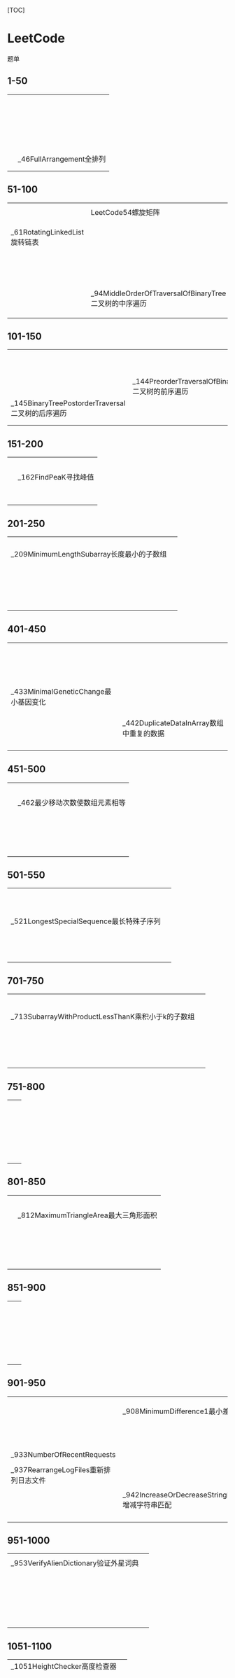 [TOC]



# LeetCode

题单



## 1-50

|      |                          |
| ---- | ------------------------ |
|      |                          |
|      |                          |
|      |                          |
|      |                          |
|      |                          |
|      |                          |
|      |                          |
|      |                          |
|      |                          |
|      |                          |
|      |                          |
|      |                          |
|      |                          |
|      |                          |
|      |                          |
|      |                          |
|      |                          |
|      |                          |
|      |                          |
|      |                          |
|      |                          |
|      |                          |
|      | _46FullArrangement全排列 |
|      |                          |
|      |                          |





## 51-100

|                               |                                                       |
| ----------------------------- | ----------------------------------------------------- |
|                               |                                                       |
|                               | LeetCode54螺旋矩阵                                    |
|                               |                                                       |
|                               |                                                       |
|                               |                                                       |
| _61RotatingLinkedList旋转链表 |                                                       |
|                               |                                                       |
|                               |                                                       |
|                               |                                                       |
|                               |                                                       |
|                               |                                                       |
|                               |                                                       |
|                               |                                                       |
|                               |                                                       |
|                               |                                                       |
|                               |                                                       |
|                               |                                                       |
|                               |                                                       |
|                               |                                                       |
|                               |                                                       |
|                               |                                                       |
|                               | _94MiddleOrderOfTraversalOfBinaryTree二叉树的中序遍历 |
|                               |                                                       |
|                               |                                                       |
|                               |                                                       |





## 101-150

|                                                  |                                                   |
| ------------------------------------------------ | ------------------------------------------------- |
|                                                  |                                                   |
|                                                  |                                                   |
|                                                  |                                                   |
|                                                  |                                                   |
|                                                  |                                                   |
|                                                  |                                                   |
|                                                  |                                                   |
|                                                  |                                                   |
|                                                  |                                                   |
|                                                  |                                                   |
|                                                  | _144PreorderTraversalOfBinaryTree二叉树的前序遍历 |
| _145BinaryTreePostorderTraversal二叉树的后序遍历 |                                                   |
|                                                  |                                                   |
|                                                  |                                                   |







## 151-200

|      |                      |
| ---- | -------------------- |
|      |                      |
|      |                      |
|      |                      |
|      |                      |
|      |                      |
|      | _162FindPeaK寻找峰值 |
|      |                      |
|      |                      |
|      |                      |
|      |                      |
|      |                      |
|      |                      |
|      |                      |
|      |                      |



## 201-250

|                                           |      |
| ----------------------------------------- | ---- |
|                                           |      |
|                                           |      |
|                                           |      |
|                                           |      |
| _209MinimumLengthSubarray长度最小的子数组 |      |
|                                           |      |
|                                           |      |
|                                           |      |
|                                           |      |
|                                           |      |
|                                           |      |
|                                           |      |
|                                           |      |
|                                           |      |
|                                           |      |
|                                           |      |
|                                           |      |
|                                           |      |
|                                           |      |
|                                           |      |
|                                           |      |
|                                           |      |
|                                           |      |
|                                           |      |



## 401-450

|                                      |                                          |
| ------------------------------------ | ---------------------------------------- |
|                                      |                                          |
|                                      |                                          |
|                                      |                                          |
|                                      |                                          |
|                                      |                                          |
|                                      |                                          |
|                                      |                                          |
|                                      |                                          |
|                                      |                                          |
|                                      |                                          |
|                                      |                                          |
|                                      |                                          |
|                                      |                                          |
|                                      |                                          |
|                                      |                                          |
|                                      |                                          |
| _433MinimalGeneticChange最小基因变化 |                                          |
|                                      |                                          |
|                                      |                                          |
|                                      |                                          |
|                                      | _442DuplicateDataInArray数组中重复的数据 |
|                                      |                                          |
|                                      |                                          |
|                                      |                                          |
|                                      |                                          |







## 451-500

|      |                                |
| ---- | ------------------------------ |
|      |                                |
|      |                                |
|      |                                |
|      |                                |
|      |                                |
|      | _462最少移动次数使数组元素相等 |
|      |                                |
|      |                                |
|      |                                |
|      |                                |
|      |                                |
|      |                                |
|      |                                |
|      |                                |
|      |                                |
|      |                                |
|      |                                |
|      |                                |
|      |                                |
|      |                                |
|      |                                |
|      |                                |
|      |                                |
|      |                                |







## 501-550

|                                          |      |
| ---------------------------------------- | ---- |
|                                          |      |
|                                          |      |
|                                          |      |
|                                          |      |
|                                          |      |
|                                          |      |
|                                          |      |
|                                          |      |
|                                          |      |
|                                          |      |
| _521LongestSpecialSequence最长特殊子序列 |      |
|                                          |      |
|                                          |      |
|                                          |      |
|                                          |      |
|                                          |      |
|                                          |      |
|                                          |      |
|                                          |      |
|                                          |      |
|                                          |      |
|                                          |      |
|                                          |      |
|                                          |      |











## 701-750

|                                                   |      |
| ------------------------------------------------- | ---- |
|                                                   |      |
|                                                   |      |
|                                                   |      |
|                                                   |      |
|                                                   |      |
|                                                   |      |
| _713SubarrayWithProductLessThanK乘积小于k的子数组 |      |
|                                                   |      |
|                                                   |      |
|                                                   |      |
|                                                   |      |
|                                                   |      |
|                                                   |      |
|                                                   |      |
|                                                   |      |
|                                                   |      |
|                                                   |      |
|                                                   |      |
|                                                   |      |
|                                                   |      |
|                                                   |      |
|                                                   |      |
|                                                   |      |
|                                                   |      |





## 751-800

|      |      |
| ---- | ---- |
|      |      |
|      |      |
|      |      |
|      |      |
|      |      |
|      |      |
|      |      |
|      |      |
|      |      |
|      |      |
|      |      |
|      |      |
|      |      |
|      |      |
|      |      |
|      |      |
|      |      |
|      |      |
|      |      |
|      |      |
|      |      |
|      |      |
|      |      |
|      |      |





## 801-850

|      |                                       |
| ---- | ------------------------------------- |
|      |                                       |
|      |                                       |
|      |                                       |
|      |                                       |
|      |                                       |
|      | _812MaximumTriangleArea最大三角形面积 |
|      |                                       |
|      |                                       |
|      |                                       |
|      |                                       |
|      |                                       |
|      |                                       |
|      |                                       |
|      |                                       |
|      |                                       |
|      |                                       |
|      |                                       |
|      |                                       |
|      |                                       |
|      |                                       |
|      |                                       |
|      |                                       |
|      |                                       |
|      |                                       |





## 851-900

|      |      |
| ---- | ---- |
|      |      |
|      |      |
|      |      |
|      |      |
|      |      |
|      |      |
|      |      |
|      |      |
|      |      |
|      |      |
|      |      |
|      |      |
|      |      |
|      |      |
|      |      |
|      |      |
|      |      |
|      |      |
|      |      |
|      |      |
|      |      |
|      |      |
|      |      |
|      |      |





## 901-950

|                                       |                                                    |
| ------------------------------------- | -------------------------------------------------- |
|                                       |                                                    |
|                                       |                                                    |
|                                       |                                                    |
|                                       | _908MinimumDifference1最小差值                     |
|                                       |                                                    |
|                                       |                                                    |
|                                       |                                                    |
|                                       |                                                    |
|                                       |                                                    |
|                                       |                                                    |
|                                       |                                                    |
|                                       |                                                    |
|                                       |                                                    |
|                                       |                                                    |
|                                       |                                                    |
|                                       |                                                    |
| _933NumberOfRecentRequests            |                                                    |
|                                       |                                                    |
| _937RearrangeLogFiles重新排列日志文件 |                                                    |
|                                       |                                                    |
|                                       | _942IncreaseOrDecreaseStringMatching增减字符串匹配 |
|                                       |                                                    |
|                                       |                                                    |
|                                       |                                                    |
|                                       |                                                    |



## 951-1000

|                                       |      |
| ------------------------------------- | ---- |
|                                       |      |
| _953VerifyAlienDictionary验证外星词典 |      |
|                                       |      |
|                                       |      |
|                                       |      |
|                                       |      |
|                                       |      |
|                                       |      |
|                                       |      |
|                                       |      |
|                                       |      |
|                                       |      |
|                                       |      |
|                                       |      |
|                                       |      |
|                                       |      |
|                                       |      |
|                                       |      |
|                                       |      |
|                                       |      |
|                                       |      |
|                                       |      |
|                                       |      |
|                                       |      |





## 1051-1100

|                              |      |
| ---------------------------- | ---- |
| _1051HeightChecker高度检查器 |      |
|                              |      |
|                              |      |
|                              |      |
|                              |      |
|                              |      |
|                              |      |
|                              |      |
|                              |      |
|                              |      |
|                              |      |
|                              |      |
|                              |      |
|                              |      |
|                              |      |
|                              |      |
|                              |      |
|                              |      |
|                              |      |
|                              |      |
|                              |      |
|                              |      |
|                              |      |
|                              |      |





## 1801-1850

|                                             |      |
| ------------------------------------------- | ---- |
|                                             |      |
|                                             |      |
|                                             |      |
|                                             |      |
|                                             |      |
|                                             |      |
|                                             |      |
|                                             |      |
|                                             |      |
|                                             |      |
|                                             |      |
| _1823FindTheWinnerOfTheGame找出游戏的胜利者 |      |
|                                             |      |
|                                             |      |
|                                             |      |
|                                             |      |
|                                             |      |
|                                             |      |
|                                             |      |
|                                             |      |
|                                             |      |
|                                             |      |
|                                             |      |
|                                             |      |

